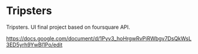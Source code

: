 Tripsters
=========

Tripsters. UI final project based on foursquare API.

https://docs.google.com/document/d/1Pyv3_hoHrgwRvPjRWbgv7DsQkWsL3ED5yrh9YwBl1Po/edit
